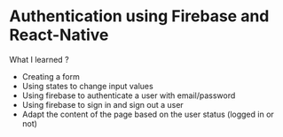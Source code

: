 # Authentication using Firebase and React-Native

What I learned ?
- Creating a form
- Using states to change input values
- Using firebase to authenticate a user with email/password
- Using firebase to sign in and sign out a user
- Adapt the content of the page based on the user status (logged in or not)
